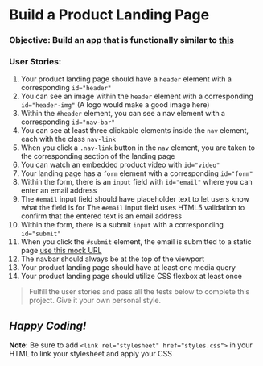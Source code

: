# Build a Product Landing Page

### **Objective:** Build an app that is functionally similar to [this](https://product-landing-page.freecodecamp.rocks)

### **User Stories:**

1. Your product landing page should have a `header` element with a corresponding `id="header"`
1. You can see an image within the `header` element with a corresponding `id="header-img"` (A logo would make a good image here)
1. Within the `#header` element, you can see a nav element with a corresponding `id="nav-bar"`
1. You can see at least three clickable elements inside the `nav` element, each with the class `nav-link`
1. When you click a `.nav-link` button in the `nav` element, you are taken to the corresponding section of the landing page
1. You can watch an embedded product video with `id="video"`
1. Your landing page has a `form` element with a corresponding `id="form"`
1. Within the form, there is an `input` field with `id="email"` where you can enter an email address
1. The `#email` input field should have placeholder text to let users know what the field is for
The `#email` input field uses HTML5 validation to confirm that the entered text is an email address
1. Within the form, there is a submit `input` with a corresponding `id="submit"`
1. When you click the `#submit` element, the email is submitted to a static page [use this mock URL]( https://www.freecodecamp.com/email-submit)
1. The navbar should always be at the top of the viewport
1. Your product landing page should have at least one media query
1. Your product landing page should utilize CSS flexbox at least once

> Fulfill the user stories and pass all the tests below to complete this project. Give it your own personal style.

## *Happy Coding!*

**Note:** Be sure to add `<link rel="stylesheet" href="styles.css">` in your HTML to link your stylesheet and apply your CSS

